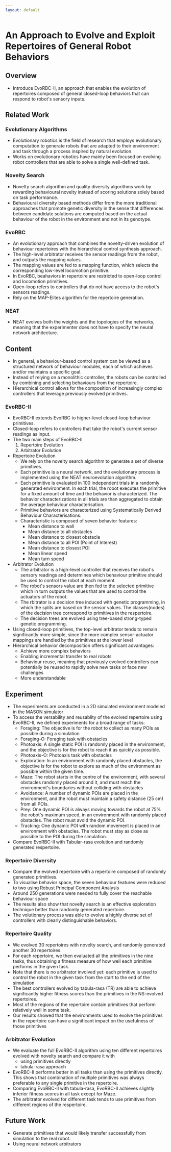 ```yaml
---
layout: default
---
```

# An Approach to Evolve and Exploit Repertoires of General Robot Behaviors

## Overview
* Introduce EvoRBC-II, an approach that enables the evolution of repertoires composed of general closed-loop behaviors that can respond to robot's sensory inputs.

## Related Work

### Evolutionary Algorithms
* Evolutionary robotics is the field of research that employs evolutionary computation to generate robots that are adapted to their environment and task through a process inspired by natural evolution.
* Works on evolutionary robotics have mainly been focused on evolving robot controllers that are able to solve a single well-defined task.

### Novelty Search
* Novelty search algorithm and quality diversity algorithms work by rewarding behavioural novelty instead of scoring solutions solely based on task performance.
*  Behavioural diversity based methods differ from the more traditional approaches that promote genetic diversity in the sense that differences between candidate solutions are computed based on the actual behaviour of the robot in the environment and not in its genotype.

### EvoRBC
* An evolutionary approach that combines the novelty-driven evolution of behaviour repertoires with the hierarchical control synthesis approach.
* The high-level arbitrator receives the sensor readings from the robot, and outputs the mapping values.
* The mapping values are fed to a mapping function, which selects the corresponding low-level locomotion primitive.
* In EvoRBC, beahaviors in repertoire are restricted to open-loop control and locomotion primitives.
* Open-loop refers to controllers that do not have access to the robot's sensors readings.
* Rely on the MAP-Elites algorithm for the repertoire generation.

### NEAT
* NEAT evolves both the weights and the topologies of the networks, meaning that the experimenter does not have to specify the neural network architecture.


## Content
* In general, a behaviour-based control system can be viewed as a structured network of behaviour modules, each of which achieves and/or maintains a specific goal.
* Instead of relying on a monolithic controller, the robots can be controlled by combining and selecting behaviours from the repertoire. 
* Hierarchical control allows for the composition of increasingly complex controllers that leverage previously evolved primitives.


### EvoRBC-II
* EvoRBC-II extends EvoRBC to higher-level closed-loop behaviour primitives.
* Closed-loop refers to controllers that take the robot's current sensor readings as input. 
* The two main steps of EvoRBC-II 
	1. Repertoire Evolution
	2. Arbitrator Evolution
* Repertoire Evolution
	- We rely on the novelty search algorithm to generate a set of diverse primitives.
	- Each primitive is a neural network, and the evolutionary process is implemented using the NEAT neuroevolution algorithm.
	- Each primitive is evaluated in 100 independent trials in a randomly generated environment. In each trial, the robot executes the primitive for a fixed amount of time and the behavior is characterized. The behavior characterizations in all trials are than aggregated to obtain the average behaviour characterisation.
	- Primitive behaviors are characterized using Systematically Derived Behaviour Characterisations.
	- Characteristic is composed of seven behavior features:
		- Mean distance to wall
		- Mean distance to all obstacles
		- Mean distance to closest obstacle
		- Mean distance to all POI (Point of Interest)
		- Mean distance to closest POI
		- Mean linear speed
		- Mean turn speed
* Arbitrator Evolution
	- The arbitrator is a high-level controller that receives the robot's sensory readings and determines which behaviour primitive should be used to control the robot at each moment.
	- The robot's sensors value are then fed to the selected primitive which in turn outputs the values that are used to control the actuators of the robot.
	- The rbitrator is a decision tree induced with genetic programming, in which the splits are based on the sensor values. The classes(nodes) of the decision tree correspond to primitives in the respertoire.
	- The decision trees are evolved using tree-based strong-typed genetic programming.
* Using closed-loop primitives, the top-level arbitrator tends to remain significantly more simple, since the more complex sensor-actuator mappings are handled by the primitives at the lower level
* Hierarchical behavior decomposition offers significant advantages:
	- Achieve more complex behaviors
	- Enabling incremental transfer to real robots
	- Behaviour reuse, meaning that previously evolved controllers can potentially be reused to rapidly solve new tasks or face new challenges
	- More understandable

## Experiment
* The experiments are conducted in a 2D simulated environment modeled in the MASON simulator
* To access the versability and reusablity of the evolved repertoire using EvoRBC-II, we defined experiments for a broad range of tasks:
	- Foraging: The objective is for the robot to collect as many POIs as possible during a simulation
	- Foraging-O: Foraging task with obstacles
	- Photoaxis: A single static POI is randomly placed in the environment, and the objective is for the robot to reach it as quickly as possible.
	- Photoaxis-O: Photoaxis task with obstacles
	- Exploration: In an environment with randomly placed obstacles, the objective is for the robot to explore as much of the environment as possible within the given time.
	- Maze: The robot starts in the centre of the environment, with several obstacles randomly placed around it, and must reach the environment's boundaries without colliding with obstacles
	- Avoidance: A number of dynamic POIs are placed in the environment, and the robot must maintain a safety distance (25 cm) from all POIs.
	- Prey: One dynamic POI is always moving towards the robot at 75% the robot's maximum speed, in an environment with randomly placed obstacles. The robot must avoid the dynamic POI.
	- Tracking: One dynamic POI with random movement is placed in an environment with obstacles. The robot must stay as close as possible to the POI during the simulation.
* Compare EvoRBC-II with Tabular-rasa evolution and randomly generated respertoire.

### Repertoire Diversity
* Compare the evolved repertoire with a repertoire composed of randomly generated primitives.
* To visualise behavior space, the seven behaviour features were reduced to two using Robust Principal Component Analysis
* Around 250 generations were needed to fully cover the reachable behaviour space
* The results also show that novelty search is an effective exploration technique better than randomly generated repertoire.
* The volutionary process was able to evolve a highly diverse set of controllers with clearly distinguishable behaviors.

### Repertoire Quality
* We evolved 30 repertoires with novelty search, and randomly generated another 30 repertoires. 
* For each repertoire, we then evaluated all the primitives in the nine tasks, thus obtaining a fitness measure of how well each primitive performs in the given task.
* Note that there is no arbitrator involved yet: each primitive is used to control the robot in the given task from the start to the end of the simulation
* The best controllers evolved by tabula-rasa (TR) are able to achieve significantly higher fitness scores than the primitives in the NS-evolved repertoires.
* Most of the regions of the repertoire contain primitives that perform relatively well in some task. 
* Our results showed that the environments used to evolve the primitives in the repertoire can have a significant impact on the usefulness of those primitives

### Arbitrator Evolution
* We evaluate the full EvoRBC-II algorithm using ten different repertoires evolved with novelty search and compare it with
	- using primitives directly
	- tabula-rasa approach
* EvoRBC-II performs better in all tasks than using the primitives directly. This shows that combination of multiple primitives was always preferable to any single primitive in the repertoire.
* Comparing EvoRBC-II with tabula-rasa, EvoRBC-II achieves slightly inferior fitness scores in all task except for Maze.
* The arbitrator evolved for different task tends to use primitives from different regions of the respertoire.

## Future Work
* Generate primitives that would likely transfer successfully from simulation to the real robot.
* Using neural network arbitrators




